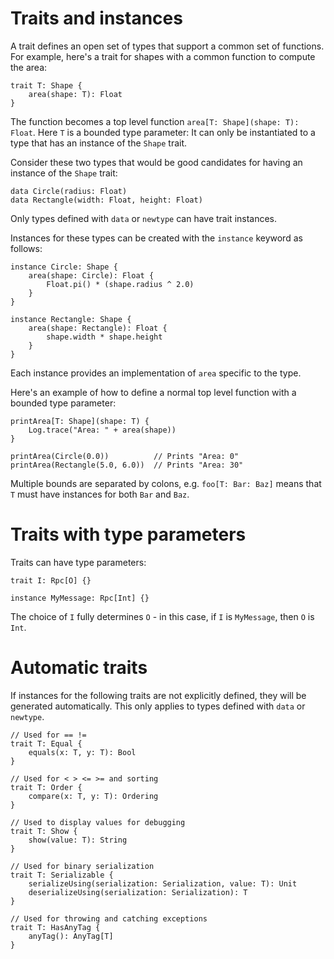 # Traits and instances

A trait defines an open set of types that support a common set of functions. 
For example, here's a trait for shapes with a common function to compute the area:

```firefly
trait T: Shape {
    area(shape: T): Float
}
```

The function becomes a top level function `area[T: Shape](shape: T): Float`.
Here `T` is a bounded type parameter: It can only be instantiated to a type that has an instance of the `Shape` trait.

Consider these two types that would be good candidates for having an instance of the `Shape` trait:

```firefly
data Circle(radius: Float)
data Rectangle(width: Float, height: Float)
```

Only types defined with `data` or `newtype` can have trait instances.

Instances for these types can be created with the `instance` keyword as follows:

```firefly
instance Circle: Shape {
    area(shape: Circle): Float {
        Float.pi() * (shape.radius ^ 2.0)
    }
}

instance Rectangle: Shape {
    area(shape: Rectangle): Float {
        shape.width * shape.height
    }
}
```

Each instance provides an implementation of `area` specific to the type.

Here's an example of how to define a normal top level function with a bounded type parameter:

```firefly
printArea[T: Shape](shape: T) {
    Log.trace("Area: " + area(shape))
}

printArea(Circle(0.0))          // Prints "Area: 0"
printArea(Rectangle(5.0, 6.0))  // Prints "Area: 30"
```

Multiple bounds are separated by colons, e.g. `foo[T: Bar: Baz]` means that `T` must have instances for both `Bar` and `Baz`.


# Traits with type parameters

Traits can have type parameters:

```firefly
trait I: Rpc[O] {}

instance MyMessage: Rpc[Int] {}
```

The choice of `I` fully determines `O` - in this case, if `I` is `MyMessage`, then `O` is `Int`.


# Automatic traits

If instances for the following traits are not explicitly defined, they will be generated automatically.
This only applies to types defined with `data` or `newtype`.

```firefly
// Used for == !=
trait T: Equal {
    equals(x: T, y: T): Bool
}

// Used for < > <= >= and sorting
trait T: Order {
    compare(x: T, y: T): Ordering
}

// Used to display values for debugging
trait T: Show {
    show(value: T): String
}

// Used for binary serialization
trait T: Serializable {
    serializeUsing(serialization: Serialization, value: T): Unit
    deserializeUsing(serialization: Serialization): T
}

// Used for throwing and catching exceptions
trait T: HasAnyTag {
    anyTag(): AnyTag[T]
}
```
